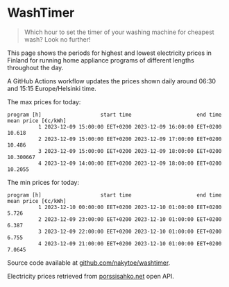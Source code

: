 
# WashTimer

> Which hour to set the timer of your washing machine for cheapest wash? Look no further!

This page shows the periods for highest and lowest electricity prices in Finland 
for running home appliance programs of different lengths throughout the day. 

A GitHub Actions workflow updates the prices shown daily around 06:30 and 15:15 Europe/Helsinki time.

The max prices for today:

	program [h]                   start time                     end time mean price [€c/kWh]
	          1 2023-12-09 15:00:00 EET+0200 2023-12-09 16:00:00 EET+0200              10.618
	          2 2023-12-09 15:00:00 EET+0200 2023-12-09 17:00:00 EET+0200              10.486
	          3 2023-12-09 15:00:00 EET+0200 2023-12-09 18:00:00 EET+0200           10.300667
	          4 2023-12-09 14:00:00 EET+0200 2023-12-09 18:00:00 EET+0200             10.2055

The min prices for today:

	program [h]                   start time                     end time mean price [€c/kWh]
	          1 2023-12-10 00:00:00 EET+0200 2023-12-10 01:00:00 EET+0200               5.726
	          2 2023-12-09 23:00:00 EET+0200 2023-12-10 01:00:00 EET+0200               6.387
	          3 2023-12-09 22:00:00 EET+0200 2023-12-10 01:00:00 EET+0200               6.755
	          4 2023-12-09 21:00:00 EET+0200 2023-12-10 01:00:00 EET+0200              7.0645


Source code available at [github.com/nakytoe/washtimer](https://github.com/nakytoe/washtimer).

Electricity prices retrieved from [porssisahko.net](https://porssisahko.net/api) open API.
